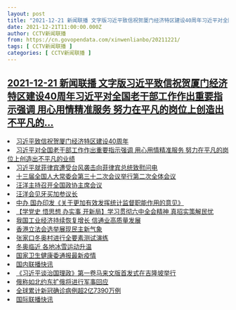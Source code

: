 ```yaml
---
layout: post
title: "2021-12-21 新闻联播 文字版习近平致信祝贺厦门经济特区建设40周年习近平对全国老干部工作作出重要指示强调 用心用情精准服务 努力在平凡的岗位上创造出不平凡的"
date: 2021-12-21T11:00:00.000Z
author: CCTV新闻联播
from: https://cn.govopendata.com/xinwenlianbo/20211221/
tags: [ CCTV新闻联播 ]
categories: [ CCTV新闻联播 ]
---
```

<!--1640084400000-->
[2021-12-21 新闻联播 文字版习近平致信祝贺厦门经济特区建设40周年习近平对全国老干部工作作出重要指示强调 用心用情精准服务 努力在平凡的岗位上创造出不平凡的...](https://cn.govopendata.com/xinwenlianbo/20211221/)
------

<div>
<li><a target="_blank" href="https://cn.govopendata.com/xinwenlianbo/20211221/#272211">习近平致信祝贺厦门经济特区建设40周年</a></li><li><a target="_blank" href="https://cn.govopendata.com/xinwenlianbo/20211221/#272212">习近平对全国老干部工作作出重要指示强调 用心用情精准服务 努力在平凡的岗位上创造出不平凡的业绩</a></li><li><a target="_blank" href="https://cn.govopendata.com/xinwenlianbo/20211221/#272213">习近平就菲律宾遭受台风袭击向菲律宾总统致慰问电</a></li><li><a target="_blank" href="https://cn.govopendata.com/xinwenlianbo/20211221/#272214">十三届全国人大常委会第三十二次会议举行第二次全体会议</a></li><li><a target="_blank" href="https://cn.govopendata.com/xinwenlianbo/20211221/#272215">汪洋主持召开全国政协主席会议</a></li><li><a target="_blank" href="https://cn.govopendata.com/xinwenlianbo/20211221/#272216">汪洋会见牙买加参议长</a></li><li><a target="_blank" href="https://cn.govopendata.com/xinwenlianbo/20211221/#272217">中办 国办印发《关于更加有效发挥统计监督职能作用的意见》</a></li><li><a target="_blank" href="https://cn.govopendata.com/xinwenlianbo/20211221/#272218">【学党史 悟思想 办实事 开新局】学习贯彻六中全会精神 真招实策解民忧</a></li><li><a target="_blank" href="https://cn.govopendata.com/xinwenlianbo/20211221/#272219">我国工业经济持续恢复增长 信通业高质量发展</a></li><li><a target="_blank" href="https://cn.govopendata.com/xinwenlianbo/20211221/#272220">香港立法会选举展现民主新气象</a></li><li><a target="_blank" href="https://cn.govopendata.com/xinwenlianbo/20211221/#272221">张家口冬奥村进行全要素测试演练</a></li><li><a target="_blank" href="https://cn.govopendata.com/xinwenlianbo/20211221/#272222">冬奥临近 各地冰雪运动升温</a></li><li><a target="_blank" href="https://cn.govopendata.com/xinwenlianbo/20211221/#272223">国家卫生健康委通报最新疫情</a></li><li><a target="_blank" href="https://cn.govopendata.com/xinwenlianbo/20211221/#272224">国内联播快讯</a></li><li><a target="_blank" href="https://cn.govopendata.com/xinwenlianbo/20211221/#272225">《习近平谈治国理政》第一卷马来文版首发式在吉隆坡举行</a></li><li><a target="_blank" href="https://cn.govopendata.com/xinwenlianbo/20211221/#272226">俄称如北约东扩俄将进行军事回应</a></li><li><a target="_blank" href="https://cn.govopendata.com/xinwenlianbo/20211221/#272227">全球累计新冠确诊病例超2亿7390万例</a></li><li><a target="_blank" href="https://cn.govopendata.com/xinwenlianbo/20211221/#272228">国际联播快讯</a></li>
</div>
